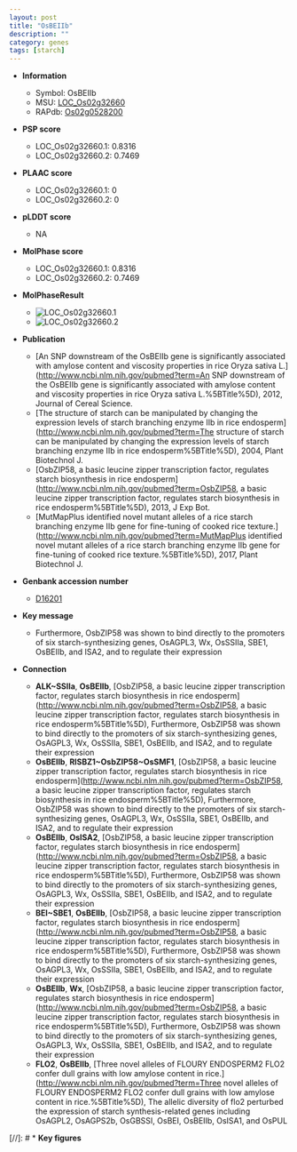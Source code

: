 ```yaml
---
layout: post
title: "OsBEIIb"
description: ""
category: genes
tags: [starch]
---
```


* **Information**  
    + Symbol: OsBEIIb  
    + MSU: [LOC_Os02g32660](http://rice.plantbiology.msu.edu/cgi-bin/ORF_infopage.cgi?orf=LOC_Os02g32660)  
    + RAPdb: [Os02g0528200](http://rapdb.dna.affrc.go.jp/viewer/gbrowse_details/irgsp1?name=Os02g0528200)  

* **PSP score**  
    + LOC_Os02g32660.1: 0.8316 
    + LOC_Os02g32660.2: 0.7469 

* **PLAAC score**  
    + LOC_Os02g32660.1: 0 
    + LOC_Os02g32660.2: 0 

* **pLDDT score**
    + NA


* **MolPhase score**
    + LOC_Os02g32660.1: 0.8316
    + LOC_Os02g32660.2: 0.7469

* **MolPhaseResult**
    + ![LOC_Os02g32660.1](https://ricepsp.github.io/pictures/LOC_Os02g/LOC_Os02g32660.1.png)
    + ![LOC_Os02g32660.2](https://ricepsp.github.io/pictures/LOC_Os02g/LOC_Os02g32660.2.png)

* **Publication**  
    + [An SNP downstream of the OsBEIIb gene is significantly associated with amylose content and viscosity properties in rice Oryza sativa L.](http://www.ncbi.nlm.nih.gov/pubmed?term=An SNP downstream of the OsBEIIb gene is significantly associated with amylose content and viscosity properties in rice Oryza sativa L.%5BTitle%5D), 2012, Journal of Cereal Science.
    + [The structure of starch can be manipulated by changing the expression levels of starch branching enzyme IIb in rice endosperm](http://www.ncbi.nlm.nih.gov/pubmed?term=The structure of starch can be manipulated by changing the expression levels of starch branching enzyme IIb in rice endosperm%5BTitle%5D), 2004, Plant Biotechnol J.
    + [OsbZIP58, a basic leucine zipper transcription factor, regulates starch biosynthesis in rice endosperm](http://www.ncbi.nlm.nih.gov/pubmed?term=OsbZIP58, a basic leucine zipper transcription factor, regulates starch biosynthesis in rice endosperm%5BTitle%5D), 2013, J Exp Bot.
    + [MutMapPlus identified novel mutant alleles of a rice starch branching enzyme IIb gene for fine-tuning of cooked rice texture.](http://www.ncbi.nlm.nih.gov/pubmed?term=MutMapPlus identified novel mutant alleles of a rice starch branching enzyme IIb gene for fine-tuning of cooked rice texture.%5BTitle%5D), 2017, Plant Biotechnol J.

* **Genbank accession number**  
    + [D16201](http://www.ncbi.nlm.nih.gov/nuccore/D16201)

* **Key message**  
    + Furthermore, OsbZIP58 was shown to bind directly to the promoters of six starch-synthesizing genes, OsAGPL3, Wx, OsSSIIa, SBE1, OsBEIIb, and ISA2, and to regulate their expression

* **Connection**  
    + __ALK~SSIIa__, __OsBEIIb__, [OsbZIP58, a basic leucine zipper transcription factor, regulates starch biosynthesis in rice endosperm](http://www.ncbi.nlm.nih.gov/pubmed?term=OsbZIP58, a basic leucine zipper transcription factor, regulates starch biosynthesis in rice endosperm%5BTitle%5D), Furthermore, OsbZIP58 was shown to bind directly to the promoters of six starch-synthesizing genes, OsAGPL3, Wx, OsSSIIa, SBE1, OsBEIIb, and ISA2, and to regulate their expression
    + __OsBEIIb__, __RISBZ1~OsbZIP58~OsSMF1__, [OsbZIP58, a basic leucine zipper transcription factor, regulates starch biosynthesis in rice endosperm](http://www.ncbi.nlm.nih.gov/pubmed?term=OsbZIP58, a basic leucine zipper transcription factor, regulates starch biosynthesis in rice endosperm%5BTitle%5D), Furthermore, OsbZIP58 was shown to bind directly to the promoters of six starch-synthesizing genes, OsAGPL3, Wx, OsSSIIa, SBE1, OsBEIIb, and ISA2, and to regulate their expression
    + __OsBEIIb__, __OsISA2__, [OsbZIP58, a basic leucine zipper transcription factor, regulates starch biosynthesis in rice endosperm](http://www.ncbi.nlm.nih.gov/pubmed?term=OsbZIP58, a basic leucine zipper transcription factor, regulates starch biosynthesis in rice endosperm%5BTitle%5D), Furthermore, OsbZIP58 was shown to bind directly to the promoters of six starch-synthesizing genes, OsAGPL3, Wx, OsSSIIa, SBE1, OsBEIIb, and ISA2, and to regulate their expression
    + __BEI~SBE1__, __OsBEIIb__, [OsbZIP58, a basic leucine zipper transcription factor, regulates starch biosynthesis in rice endosperm](http://www.ncbi.nlm.nih.gov/pubmed?term=OsbZIP58, a basic leucine zipper transcription factor, regulates starch biosynthesis in rice endosperm%5BTitle%5D), Furthermore, OsbZIP58 was shown to bind directly to the promoters of six starch-synthesizing genes, OsAGPL3, Wx, OsSSIIa, SBE1, OsBEIIb, and ISA2, and to regulate their expression
    + __OsBEIIb__, __Wx__, [OsbZIP58, a basic leucine zipper transcription factor, regulates starch biosynthesis in rice endosperm](http://www.ncbi.nlm.nih.gov/pubmed?term=OsbZIP58, a basic leucine zipper transcription factor, regulates starch biosynthesis in rice endosperm%5BTitle%5D), Furthermore, OsbZIP58 was shown to bind directly to the promoters of six starch-synthesizing genes, OsAGPL3, Wx, OsSSIIa, SBE1, OsBEIIb, and ISA2, and to regulate their expression
    + __FLO2__, __OsBEIIb__, [Three novel alleles of FLOURY ENDOSPERM2 FLO2 confer dull grains with low amylose content in rice.](http://www.ncbi.nlm.nih.gov/pubmed?term=Three novel alleles of FLOURY ENDOSPERM2 FLO2 confer dull grains with low amylose content in rice.%5BTitle%5D), The allelic diversity of flo2 perturbed the expression of starch synthesis-related genes including OsAGPL2, OsAGPS2b, OsGBSSI, OsBEI, OsBEIIb, OsISA1, and OsPUL

[//]: # * **Key figures**  


